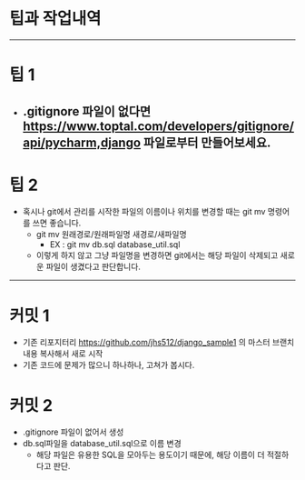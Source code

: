 # 팁과 작업내역

---

# 팁 1

- .gitignore 파일이 없다면 https://www.toptal.com/developers/gitignore/api/pycharm,django 파일로부터 만들어보세요.
  - 

# 팁 2

- 혹시나 git에서 관리를 시작한 파일의 이름이나 위치를 변경할 때는 git mv 명령어를 쓰면 좋습니다.
    - git mv 원래경로/원래파일명 새경로/새파일명
        - EX : git mv db.sql database_util.sql
    - 이렇게 하지 않고 그냥 파일명을 변경하면 git에서는 해당 파일이 삭제되고 새로운 파일이 생겼다고 판단합니다.

---

# 커밋 1

- 기존 리포지터리 https://github.com/jhs512/django_sample1 의 마스터 브랜치 내용 복사해서 새로 시작
- 기존 코드에 문제가 많으니 하나하나, 고쳐가 봅시다.

# 커밋 2

- .gitignore 파일이 없어서 생성
- db.sql파일을 database_util.sql으로 이름 변경
  - 해당 파일은 유용한 SQL을 모아두는 용도이기 때문에, 해당 이름이 더 적절하다고 판단.
